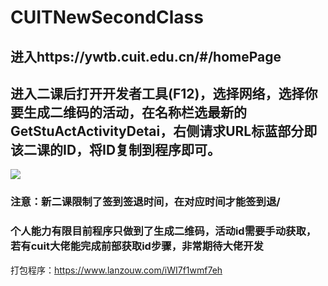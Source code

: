 # CUITNewSecondClass
## 进入https://ywtb.cuit.edu.cn/#/homePage
## 进入二课后打开开发者工具(F12)，选择网络，选择你要生成二维码的活动，在名称栏选最新的GetStuActActivityDetai，右侧请求URL标蓝部分即该二课的ID，将ID复制到程序即可。
![](https://github.com/Temorning/NewSecondClass/blob/main/image/a70a85f597841e28d6374a932e0a64d8.png)
### 注意：新二课限制了签到签退时间，在对应时间才能签到退/
### 个人能力有限目前程序只做到了生成二维码，活动id需要手动获取，若有cuit大佬能完成前部获取id步骤，非常期待大佬开发
打包程序：https://www.lanzouw.com/iWI7f1wmf7eh
